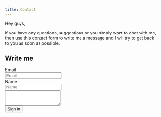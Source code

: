 ```yaml
---
title: Contact
---
```

Hey guys,

if you have any questions, suggestions or you simply want to chat with me, then use this contact form to write me a message and I will try to get back to you as soon as possible.

## Write me
<form class="form-horizontal" role="form">
  <div class="form-group">
    <label for="inputEmail3" class="col-sm-2 control-label">Email</label>
    <div class="col-sm-8">
      <input type="email" class="form-control" id="inputEmail3" placeholder="Email">
    </div>
  </div>
  <div class="form-group">
    <label for="inputPassword3" class="col-sm-2 control-label">Name</label>
    <div class="col-sm-8">
      <input type="text" class="form-control" id="inputPassword3" placeholder="Name">
    </div>
  </div>
  <div class="form-group">
    <div class="col-sm-offset-2 col-sm-8">
        <textarea class="form-control" rows="3"></textarea>
    </div>
  </div>
  <div class="form-group">
    <div class="col-sm-offset-2 col-sm-10">
      <button type="submit" class="btn btn-default">Sign in</button>
    </div>
  </div>
</form>